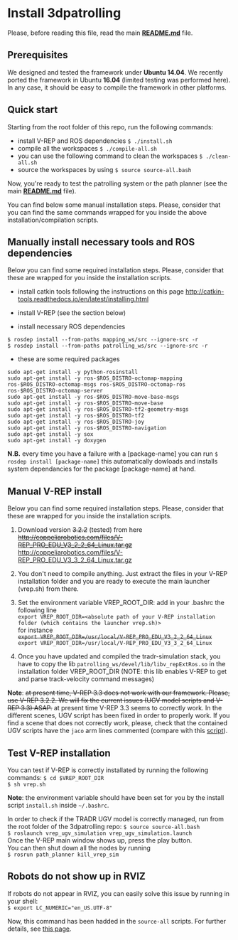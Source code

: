 
# Install 3dpatrolling

Please, before reading this file, read the main **[README.md](./README.md)** file.

## Prerequisites

We designed and tested the framework under **Ubuntu 14.04**. We recently ported the framework in Ubuntu **16.04** (limited testing was performed here). In any case, it should be easy to compile the framework in other platforms. 


## Quick start

Starting from the root folder of this repo, run the following commands: 
* install V-REP and ROS dependencies
`$ ./install.sh`
* compile all the workspaces 
`$ ./compile-all.sh`
* you can use the following command to clean the workspaces 
`$ ./clean-all.sh `
* source the workspaces by using
`$ source source-all.bash`

Now, you're ready to test the patrolling system or the path planner (see the main **[README.md](./README.md)** file). 

You can find below some manual installation steps. Please, consider that you can find the same commands wrapped for you inside the above installation/compilation scripts. 

## Manually install necessary tools and ROS dependencies

Below you can find some required installation steps. Please, consider that these are wrapped for you inside the installation scripts. 

* install catkin tools following the instructions on this page 
http://catkin-tools.readthedocs.io/en/latest/installing.html

* install V-REP (see the section below)

* install necessary ROS dependencies 
```
$ rosdep install --from-paths mapping_ws/src --ignore-src -r
$ rosdep install --from-paths patrolling_ws/src --ignore-src -r
```

* these are some required packages 
```
sudo apt-get install -y python-rosinstall
sudo apt-get install -y ros-$ROS_DISTRO-octomap-mapping ros-$ROS_DISTRO-octomap-msgs ros-$ROS_DISTRO-octomap-ros ros-$ROS_DISTRO-octomap-server
sudo apt-get install -y ros-$ROS_DISTRO-move-base-msgs 
sudo apt-get install -y ros-$ROS_DISTRO-move-base
sudo apt-get install -y ros-$ROS_DISTRO-tf2-geometry-msgs 
sudo apt-get install -y ros-$ROS_DISTRO-tf2
sudo apt-get install -y ros-$ROS_DISTRO-joy
sudo apt-get install -y ros-$ROS_DISTRO-navigation
sudo apt-get install -y sox
sudo apt-get install -y doxygen
```

**N.B.** every time you have a failure with a [package-name] you can run
`$ rosdep install [package-name]`  this automatically dowloads and installs system dependancies for the package [package-name] at hand.

## Manual V-REP install

Below you can find some required installation steps. Please, consider that these are wrapped for you inside the installation scripts. 

1. Download version <strike>3.2.2</strike> (tested) from here    
<strike>http://coppeliarobotics.com/files/V-REP_PRO_EDU_V3_2_2_64_Linux.tar.gz</strike>    
http://coppeliarobotics.com/files/V-REP_PRO_EDU_V3_3_2_64_Linux.tar.gz

2. You don't need to compile anything. Just extract the files in your V-REP installation folder and you are ready to execute the main launcher (vrep.sh) from there.

3. Set the environment variable VREP_ROOT_DIR: add in your .bashrc the following line  
`export VREP_ROOT_DIR=<absolute path of your V-REP installation folder (which contains the launcher vrep.sh)>`  
for instance  
<strike>`export VREP_ROOT_DIR=/usr/local/V-REP_PRO_EDU_V3_2_2_64_Linux`</strike>   
`export VREP_ROOT_DIR=/usr/local/V-REP_PRO_EDU_V3_3_2_64_Linux`

4. Once you have updated and compiled the tradr-simulation stack, you have to copy the lib `patrolling_ws/devel/lib/libv_repExtRos.so` in the
installation folder VREP_ROOT_DIR (NOTE: this lib enables V-REP to get and parse track-velocity command messages)

**Note**: <strike>at present time, V-REP 3.3 does not work with our framework. Please, use V-REP 3.2.2. We will fix the current issues (UGV model scripts and V-REP 3.3) ASAP.</strike> at present time V-REP 3.3 seems to correctly work. In the different scenes, UGV script has been fixed in order to properly work. If you find a scene that does not correctly work, please, check that the contained UGV scripts have the `jaco` arm lines commented (compare with this [script](./patrolling_ws/src/vrep/vrep_ugv_simulation/data/UGV-Script.txt)). 

## Test V-REP installation 

You can test if V-REP is correctly installated by running the following commands: 
`$ cd $VREP_ROOT_DIR`   
`$ sh vrep.sh`   

**Note**: the environment variable should have been set for you by the install script `install.sh` inside  `~/.bashrc`. 

In order to check if the TRADR UGV model is correctly managed, run from the root folder of the 3dpatrolling repo: 
`$ source source-all.bash`   
`$ roslaunch vrep_ugv_simulation vrep_ugv_simulation.launch`    
Once the V-REP main window shows up, press the play button.  
You can then shut down all the nodes by running     
`$ rosrun path_planner kill_vrep_sim`


## Robots do not show up in RVIZ 

If robots do not appear in RVIZ, you can easily solve this issue by running in your shell:     
`$ export LC_NUMERIC="en_US.UTF-8"`    

Now, this command has been hadded in the `source-all` scripts. 
For further details, see [this page](https://answers.ros.org/question/266313/robot-model-not-showing-in-rviz/
).






